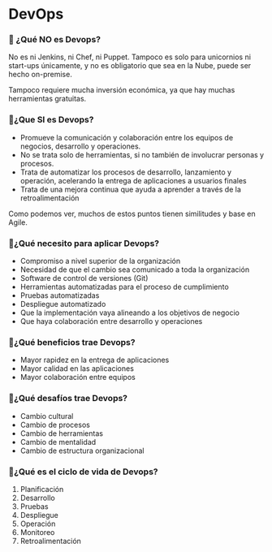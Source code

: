 # DevOps

### 💠 ¿Qué NO es Devops?

No es ni Jenkins, ni Chef, ni Puppet. Tampoco es solo para unicornios ni start-ups únicamente, y no es obligatorio que sea en la Nube, puede ser hecho on-premise.

Tampoco requiere mucha inversión económica, ya que hay muchas herramientas gratuitas. 

### 💠¿Que SI es Devops?

- Promueve la comunicación y colaboración entre los equipos de negocios, desarrollo y operaciones.
- No se trata solo de herramientas, si no también de involucrar personas y procesos.
- Trata de automatizar los procesos de desarrollo, lanzamiento y operación, acelerando la entrega de aplicaciones a usuarios finales
- Trata de una mejora continua que ayuda a aprender a través de la retroalimentación

Como podemos ver, muchos de estos puntos tienen similitudes y base en Agile.

### 💠¿Qué necesito para aplicar Devops?

- Compromiso a nivel superior de la organización
- Necesidad de que el cambio sea comunicado a toda la organización
- Software de control de versiones (Git)
- Herramientas automatizadas para el proceso de cumplimiento
- Pruebas automatizadas
- Despliegue automatizado
- Que la implementación vaya alineando a los objetivos de negocio
- Que haya colaboración entre desarrollo y operaciones

### 💠¿Qué beneficios trae Devops?

- Mayor rapidez en la entrega de aplicaciones
- Mayor calidad en las aplicaciones
- Mayor colaboración entre equipos

### 💠¿Qué desafíos trae Devops?

- Cambio cultural
- Cambio de procesos
- Cambio de herramientas
- Cambio de mentalidad
- Cambio de estructura organizacional

### 💠¿Qué es el ciclo de vida de Devops?

1. Planificación
2. Desarrollo
3. Pruebas
4. Despliegue
5. Operación
6. Monitoreo
7. Retroalimentación

